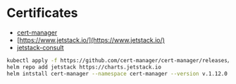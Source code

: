 # Certificates

- [cert-manager](https://cert-manager.io/)
- [https://www.jetstack.io/](https://www.jetstack.io/)
- [jetstack-consult](https://venafi.com/jetstack-consult/)

```bash
kubectl apply -f https://github.com/cert-manager/cert-manager/releases/download/v1.12.0/cert-manager.yaml
helm repo add jetstack https://charts.jetstack.io
helm intstall cert-manager --namespace cert-manager --version v.1.12.0 jetstack/cert-manager
```
